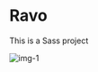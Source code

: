 <h1>Ravo</h1>
<p>This is a Sass project</p>
<img src="https://github.com/prajapatirahul23125/Ravo_sass-project/assets/123618800/8f641de0-31ff-46ae-b519-95b2d82dea1e" alt="img-1" />

